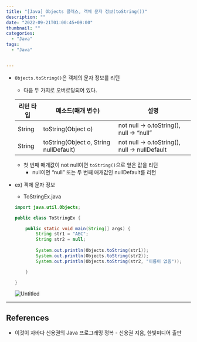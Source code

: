 ```yaml
---
title: "[Java] Objects 클래스, 객체 문자 정보(toString())"
description: ""
date: "2022-09-21T01:00:45+09:00"
thumbnail: ""
categories:
  - "Java"
tags:
  - "Java"


---
```

<!--more-->

- `Objects.toString()`은 객체의 문자 정보를 리턴
    - 다음 두 가지로 오버로딩되어 있다.
    
    | 리턴 타입 | 메소드(매개 변수) | 설명 |
    | --- | --- | --- |
    | String | toString(Object o) | not null → o.toString(), null → “null” |
    | String | toString(Object o, String nullDefault) | not null → o.toString(), null → nullDefault |
    - 첫 번째 매개값이 not null이면 `toString()`으로 얻은 값을 리턴
        - null이면 “null” 또는 두 번째 매개값인 nullDefault를 리턴
- ex) 객체 문자 정보
    - ToStringEx.java
    
    ```java
    import java.util.Objects;
    
    public class ToStringEx {
    
    	public static void main(String[] args) {
    		String str1 = "ABC";
    		String str2 = null;
    		
    		System.out.println(Objects.toString(str1));
    		System.out.println(Objects.toString(str2));
    		System.out.println(Objects.toString(str2, "이름이 없음"));
    
    	}
    
    }
    ```
    
    ![Untitled](/images/lang_java/basicAPI/객체_문자_정보(toString())_2/Untitled.png)
    

---

## References

- 이것이 자바다 신용권의 Java 프로그래밍 정복 - 신용권 지음, 한빛미디어 출판